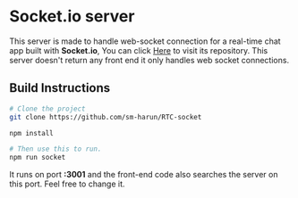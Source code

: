 # Socket.io server
This server is made to handle web-socket connection for a real-time chat app built with **Socket.io**, You can click [Here](https://github.com/sm-harun/RTC-app) to visit its repository.
This server doesn't return any front end it only handles web socket connections.

## Build Instructions
```bash
# Clone the project
git clone https://github.com/sm-harun/RTC-socket

npm install

# Then use this to run.
npm run socket
```
It runs on port **:3001** and the front-end code also searches the server on this port. Feel free to change it.
